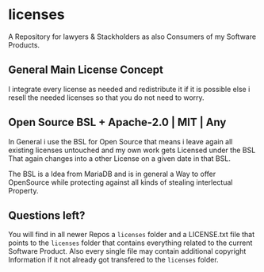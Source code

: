 # licenses
A Repository for lawyers &amp; Stackholders as also Consumers of my Software Products. 

## General Main License Concept
I integrate every license as needed and redistribute it if it is possible else i resell the needed licenses so that you do not need to worry.

## Open Source BSL + Apache-2.0 | MIT | Any
In General i use the BSL for Open Source that means i leave again all existing licenses untouched and my own work gets Licensed under the BSL
That again changes into a other License on a given date in that BSL.

The BSL is a Idea from MariaDB and is in general a Way to offer OpenSource while protecting against all kinds of stealing interlectual Property.

## Questions left?

You will find in all newer Repos a ```licenses``` folder and a LICENSE.txt file that points to the ```licenses``` folder that contains everything
related to the current Software Product. Also every single file may contain additional copyright Information if it not already got transfered to the
```licenses``` folder.
